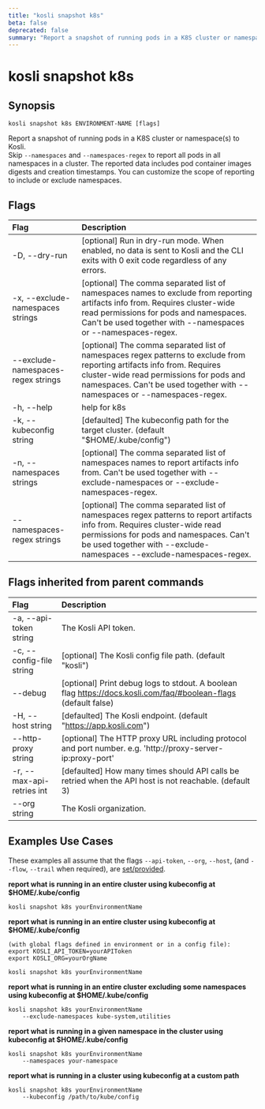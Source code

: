 ```yaml
---
title: "kosli snapshot k8s"
beta: false
deprecated: false
summary: "Report a snapshot of running pods in a K8S cluster or namespace(s) to Kosli.  "
---
```


# kosli snapshot k8s

## Synopsis

```shell
kosli snapshot k8s ENVIRONMENT-NAME [flags]
```

Report a snapshot of running pods in a K8S cluster or namespace(s) to Kosli.  
Skip `--namespaces` and `--namespaces-regex` to report all pods in all namespaces in a cluster.
The reported data includes pod container images digests and creation timestamps. You can customize the scope of reporting
to include or exclude namespaces.

## Flags
| Flag | Description |
| :--- | :--- |
|    -D, --dry-run  |  [optional] Run in dry-run mode. When enabled, no data is sent to Kosli and the CLI exits with 0 exit code regardless of any errors.  |
|    -x, --exclude-namespaces strings  |  [optional] The comma separated list of namespaces names to exclude from reporting artifacts info from. Requires cluster-wide read permissions for pods and namespaces. Can't be used together with --namespaces or --namespaces-regex.  |
|        --exclude-namespaces-regex strings  |  [optional] The comma separated list of namespaces regex patterns to exclude from reporting artifacts info from. Requires cluster-wide read permissions for pods and namespaces. Can't be used together with --namespaces or --namespaces-regex.  |
|    -h, --help  |  help for k8s  |
|    -k, --kubeconfig string  |  [defaulted] The kubeconfig path for the target cluster. (default "$HOME/.kube/config")  |
|    -n, --namespaces strings  |  [optional] The comma separated list of namespaces names to report artifacts info from. Can't be used together with --exclude-namespaces or --exclude-namespaces-regex.  |
|        --namespaces-regex strings  |  [optional] The comma separated list of namespaces regex patterns to report artifacts info from. Requires cluster-wide read permissions for pods and namespaces. Can't be used together with --exclude-namespaces --exclude-namespaces-regex.  |


## Flags inherited from parent commands
| Flag | Description |
| :--- | :--- |
|    -a, --api-token string  |  The Kosli API token.  |
|    -c, --config-file string  |  [optional] The Kosli config file path. (default "kosli")  |
|        --debug  |  [optional] Print debug logs to stdout. A boolean flag https://docs.kosli.com/faq/#boolean-flags (default false)  |
|    -H, --host string  |  [defaulted] The Kosli endpoint. (default "https://app.kosli.com")  |
|        --http-proxy string  |  [optional] The HTTP proxy URL including protocol and port number. e.g. 'http://proxy-server-ip:proxy-port'  |
|    -r, --max-api-retries int  |  [defaulted] How many times should API calls be retried when the API host is not reachable. (default 3)  |
|        --org string  |  The Kosli organization.  |


## Examples Use Cases

These examples all assume that the flags  `--api-token`, `--org`, `--host`, (and `--flow`, `--trail` when required), are [set/provided](https://docs.kosli.com/getting_started/install/#assigning-flags-via-environment-variables). 

**report what is running in an entire cluster using kubeconfig at $HOME/.kube/config**

```shell
kosli snapshot k8s yourEnvironmentName 

```

**report what is running in an entire cluster using kubeconfig at $HOME/.kube/config**

```shell
(with global flags defined in environment or in a config file):
export KOSLI_API_TOKEN=yourAPIToken
export KOSLI_ORG=yourOrgName

kosli snapshot k8s yourEnvironmentName

```

**report what is running in an entire cluster excluding some namespaces using kubeconfig at $HOME/.kube/config**

```shell
kosli snapshot k8s yourEnvironmentName 
    --exclude-namespaces kube-system,utilities 

```

**report what is running in a given namespace in the cluster using kubeconfig at $HOME/.kube/config**

```shell
kosli snapshot k8s yourEnvironmentName 
	--namespaces your-namespace 

```

**report what is running in a cluster using kubeconfig at a custom path**

```shell
kosli snapshot k8s yourEnvironmentName 
	--kubeconfig /path/to/kube/config 
```

